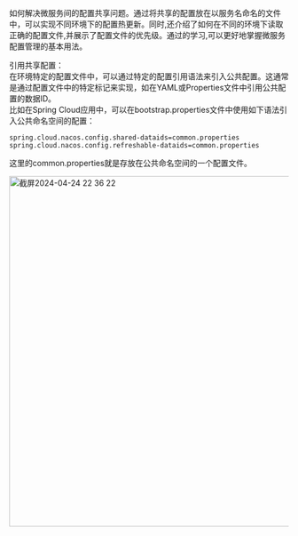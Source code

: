 如何解决微服务间的配置共享问题。通过将共享的配置放在以服务名命名的文件中，可以实现不同环境下的配置热更新。同时,还介绍了如何在不同的环境下读取正确的配置文件,并展示了配置文件的优先级。通过的学习,可以更好地掌握微服务配置管理的基本用法。     

引用共享配置：      
在环境特定的配置文件中，可以通过特定的配置引用语法来引入公共配置。这通常是通过配置文件中的特定标记来实现，如在YAML或Properties文件中引用公共配置的数据ID。            
比如在Spring Cloud应用中，可以在bootstrap.properties文件中使用如下语法引入公共命名空间的配置：                
```code
spring.cloud.nacos.config.shared-dataids=common.properties
spring.cloud.nacos.config.refreshable-dataids=common.properties
```
这里的common.properties就是存放在公共命名空间的一个配置文件。                

<img width="631" alt="截屏2024-04-24 22 36 22" src="https://github.com/xkong-study/reggie_delivery_note/assets/100473178/547bb7e7-9db9-420e-bba4-95e056ccf5fa">
